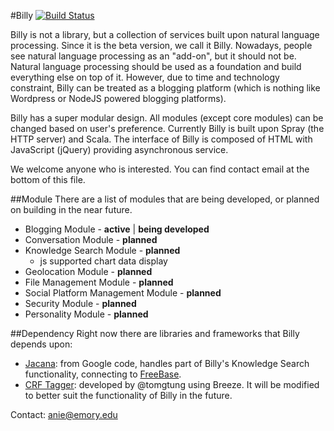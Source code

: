 #Billy [![Build Status](https://travis-ci.org/windweller/Spray-Blog.svg?branch=Spray-Blog)](https://travis-ci.org/windweller/Spray-Blog)

Billy is not a library, but a collection of services built upon natural language processing. Since it is the beta version, we call it Billy. Nowadays, people see natural language processing as an "add-on", but it should not be. Natural language processing should be used as a foundation and build everything else on top of it. However, due to time and technology constraint, Billy can be treated as a blogging platform (which is nothing like Wordpress or NodeJS powered blogging platforms).

Billy has a super modular design. All modules (except core modules) can be changed based on user's preference. Currently Billy is built upon Spray (the HTTP server) and Scala. The interface of Billy is composed of HTML with JavaScript (jQuery) providing asynchronous service.

We welcome anyone who is interested. You can find contact email at the bottom of this file. 

##Module
There are a list of modules that are being developed, or planned on building in the near future.
* Blogging Module - **active** | **being developed** 
* Conversation Module - **planned**
* Knowledge Search Module - **planned**
  - js supported chart data display
* Geolocation Module - **planned**
* File Management Module - **planned**
* Social Platform Management Module - **planned**
* Security Module - **planned**
* Personality Module - **planned**

##Dependency
Right now there are libraries and frameworks that Billy depends upon:
* [Jacana](https://code.google.com/p/jacana/): from Google code, handles part of Billy's Knowledge Search functionality, connecting to [FreeBase](freebase.com).
* [CRF Tagger](https://github.com/tomtung/nlp-class/tree/master/hw4): developed by @tomgtung using Breeze. It will be modified to better suit the functionality of Billy in the future.

Contact: anie@emory.edu
